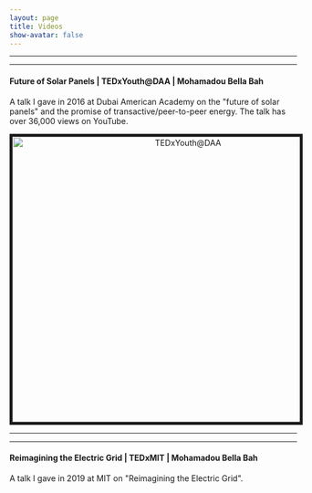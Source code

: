 ```yaml
---
layout: page
title: Videos
show-avatar: false
---
```


---
---
#### Future of Solar Panels | TEDxYouth@DAA | Mohamadou Bella Bah
A talk I gave in 2016 at Dubai American Academy on the "future of solar panels" and the promise of transactive/peer-to-peer energy. The talk has over 36,000 views on YouTube. 

<p align="center">
<a href="http://www.youtube.com/watch?feature=player_embedded&v=3eZ2D1GdoRM
" target="_blank"><img src="http://img.youtube.com/vi/3eZ2D1GdoRM/0.jpg" 
alt="TEDxYouth@DAA" width="600" height="500" border="5" /></a>
</p>

---
---
#### Reimagining the Electric Grid | TEDxMIT | Mohamadou Bella Bah
A talk I gave in 2019 at MIT on "Reimagining the Electric Grid". 